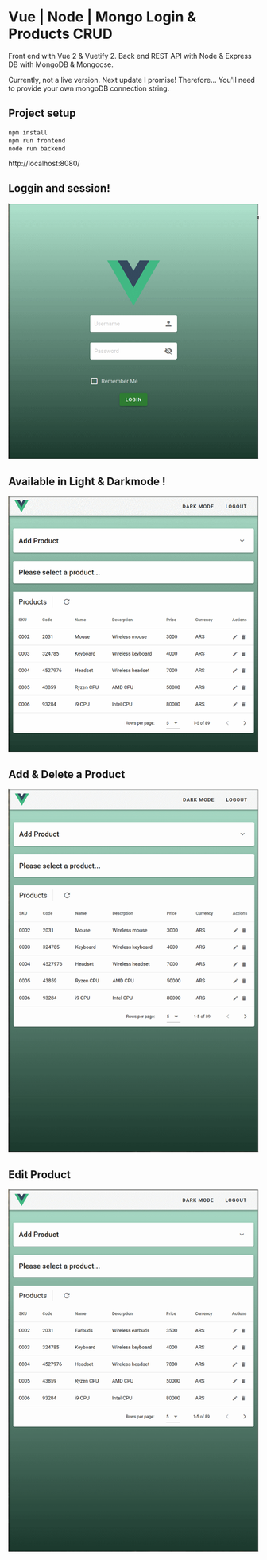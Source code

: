 # Vue | Node | Mongo Login & Products CRUD
Front end with Vue 2 & Vuetify 2. 
Back end REST API with Node & Express
DB with MongoDB & Mongoose.

Currently, not a live version. Next update I promise!
Therefore... You'll need to provide your own mongoDB connection string.
## Project setup
```
npm install
npm run frontend 
node run backend 
```
http://localhost:8080/
## Loggin and session!
![demologin](./src/assets/logindemo.gif)
## Available in Light & Darkmode !
![darkmodedemo](./src/assets/darkmodedemo.gif)
## Add & Delete a Product
![demoadd](./src/assets/adddeletedemo.gif)
## Edit Product
![demoedit](./src/assets/editdemo.gif)
